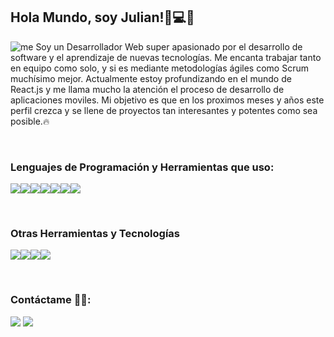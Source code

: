 ## Hola Mundo, soy Julian!👦💻🚀

![me](https://user-images.githubusercontent.com/55161409/160978651-921e963b-b6ec-4d22-8717-bdc05f5a385b.png)
Soy un Desarrollador Web super apasionado por el desarrollo de software y el aprendizaje de nuevas tecnologías. Me encanta trabajar tanto en equipo como solo, y si es mediante metodologías ágiles como Scrum muchísimo mejor. Actualmente estoy profundizando en el mundo de React.js y me llama mucho la atención el proceso de desarrollo de aplicaciones moviles. Mi objetivo es que en los proximos meses y años este perfil crezca y se llene de proyectos tan interesantes y potentes como sea posible.🔥

<br/>

### Lenguajes de Programación y Herramientas que uso:
<img src="https://img.shields.io/badge/JavaScript-F7DF1E?style=for-the-badge&logo=javascript&logoColor=black"><img src="https://img.shields.io/badge/HTML5-E34F26?style=for-the-badge&logo=html5&logoColor=white"><img src="https://img.shields.io/badge/CSS3-1572B6?style=for-the-badge&logo=css3&logoColor=white"><img src="https://img.shields.io/badge/React-20232A?style=for-the-badge&logo=react&logoColor=61DAFB"><img src="https://img.shields.io/badge/Node.js-43853D?style=for-the-badge&logo=node.js&logoColor=white"><img src="https://img.shields.io/badge/Express.js-404D59?style=for-the-badge"><img src="https://img.shields.io/badge/MySQL-00000F?style=for-the-badge&logo=mysql&logoColor=white">

<br/>

### Otras Herramientas y Tecnologías
<img src="https://img.shields.io/badge/Heroku-430098?style=for-the-badge&logo=heroku&logoColor=white"><img src="https://img.shields.io/badge/Netlify-00C7B7?style=for-the-badge&logo=netlify&logoColor=white"><img src="https://img.shields.io/badge/Git-F05032?style=for-the-badge&logo=git&logoColor=white"><img src="https://img.shields.io/badge/GitHub-100000?style=for-the-badge&logo=github&logoColor=white">

<br/>

### Contáctame 👨‍💻:
<a href="mailto:julian.martinez.n@gmail.com" target="_blank"><img src="https://img.shields.io/badge/Gmail-D14836?style=for-the-badge&logo=gmail&logoColor=white"></a>
<a href="https://www.linkedin.com/in/julian-martinez-nu%C3%B1ez/" target="_blank"><img src="https://img.shields.io/badge/LinkedIn-0077B5?style=for-the-badge&logo=linkedin&logoColor=white"></a>
<!--
**JulianMartinezx/JulianMartinezx** is a ✨ _special_ ✨ repository because its `README.md` (this file) appears on your GitHub profile.

Here are some ideas to get you started:

- 🔭 I’m currently working on ...
- 🌱 I’m currently learning ...
- 👯 I’m looking to collaborate on ...
- 🤔 I’m looking for help with ...
- 💬 Ask me about ...
- 📫 How to reach me: ...
- 😄 Pronouns: ...
- ⚡ Fun fact: ...
-->
